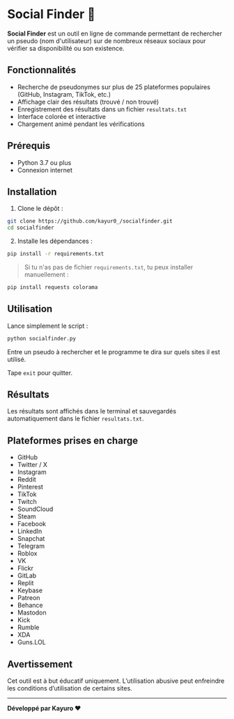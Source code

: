 # Social Finder 🔎

**Social Finder** est un outil en ligne de commande permettant de rechercher un pseudo (nom d'utilisateur) sur de nombreux réseaux sociaux pour vérifier sa disponibilité ou son existence.

## Fonctionnalités

- Recherche de pseudonymes sur plus de 25 plateformes populaires (GitHub, Instagram, TikTok, etc.)
- Affichage clair des résultats (trouvé / non trouvé)
- Enregistrement des résultats dans un fichier `resultats.txt`
- Interface colorée et interactive
- Chargement animé pendant les vérifications

## Prérequis

- Python 3.7 ou plus
- Connexion internet

## Installation

1. Clone le dépôt :

```bash
git clone https://github.com/kayur0_/socialfinder.git
cd socialfinder
```

2. Installe les dépendances :

```bash
pip install -r requirements.txt
```

> Si tu n'as pas de fichier `requirements.txt`, tu peux installer manuellement :

```bash
pip install requests colorama
```

## Utilisation

Lance simplement le script :

```bash
python socialfinder.py
```

Entre un pseudo à rechercher et le programme te dira sur quels sites il est utilisé.

Tape `exit` pour quitter.

## Résultats

Les résultats sont affichés dans le terminal et sauvegardés automatiquement dans le fichier `resultats.txt`.

## Plateformes prises en charge

- GitHub  
- Twitter / X  
- Instagram  
- Reddit  
- Pinterest  
- TikTok  
- Twitch  
- SoundCloud  
- Steam  
- Facebook  
- LinkedIn  
- Snapchat  
- Telegram  
- Roblox  
- VK  
- Flickr  
- GitLab  
- Replit  
- Keybase  
- Patreon  
- Behance  
- Mastodon  
- Kick  
- Rumble  
- XDA  
- Guns.LOL  

## Avertissement

Cet outil est à but éducatif uniquement. L’utilisation abusive peut enfreindre les conditions d’utilisation de certains sites.

---

**Développé par Kayuro ❤️**
